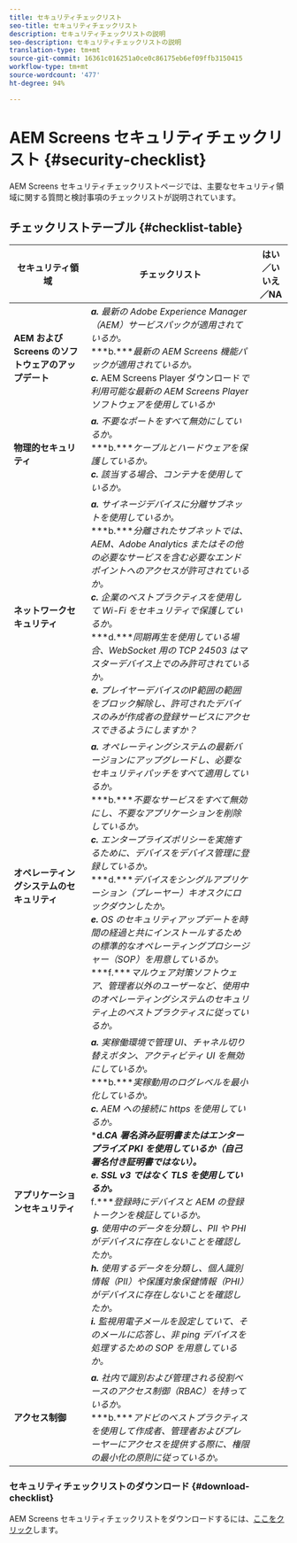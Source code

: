 ```yaml
---
title: セキュリティチェックリスト
seo-title: セキュリティチェックリスト
description: セキュリティチェックリストの説明
seo-description: セキュリティチェックリストの説明
translation-type: tm+mt
source-git-commit: 16361c016251a0ce0c86175eb6ef09ffb3150415
workflow-type: tm+mt
source-wordcount: '477'
ht-degree: 94%

---
```



# AEM Screens セキュリティチェックリスト {#security-checklist}

AEM Screens セキュリティチェックリストページでは、主要なセキュリティ領域に関する質問と検討事項のチェックリストが説明されています。

## チェックリストテーブル {#checklist-table}

| **セキュリティ領域** | **チェックリスト** | **はい／いいえ／NA** |
|---|---|---|
| **AEM および Screens のソフトウェアのアップデート** | ***a.*** *最新の Adobe Experience Manager（AEM）サービスパックが適用されているか。* <br>***b.****最新の AEM Screens 機能パックが適用されているか。*<br>***c.*** AEM Screens Player ダウンロード&#x200B;*で利用可能な最新の AEM Screens Player ソフトウェアを使用しているか[](https://download.macromedia.com/screens/)* |
| **物理的セキュリティ** | ***a.*** *不要なポートをすべて無効にしているか。* <br>***b.****ケーブルとハードウェアを保護しているか。*<br>***c.*** *該当する場合、コンテナを使用しているか。* |
| **ネットワークセキュリティ** | ***a.*** *サイネージデバイスに分離サブネットを使用しているか。* <br>***b.****分離されたサブネットでは、AEM、Adobe Analytics またはその他の必要なサービスを含む必要なエンドポイントへのアクセスが許可されているか。*<br>***c.*** *企業のベストプラクティスを使用して Wi-Fi をセキュリティで保護しているか。* <br>***d.****同期再生を使用している場合、WebSocket 用の TCP 24503 はマスターデバイス上でのみ許可されているか。*<br>***e.*** *プレイヤーデバイスのIP範囲の範囲をブロック解除し、許可されたデバイスのみが作成者の登録サービスにアクセスできるようにしますか？* |
| **オペレーティングシステムのセキュリティ** | ***a.*** *オペレーティングシステムの最新バージョンにアップグレードし、必要なセキュリティパッチをすべて適用しているか。* <br>***b.****不要なサービスをすべて無効にし、不要なアプリケーションを削除しているか。*<br>***c.*** *エンタープライズポリシーを実施するために、デバイスをデバイス管理に登録しているか。* <br>***d.****デバイスをシングルアプリケーション（プレーヤー）キオスクにロックダウンしたか。*<br>***e.*** *OS のセキュリティアップデートを時間の経過と共にインストールするための標準的なオペレーティングプロシージャー（SOP）を用意しているか。*<br>***f.****マルウェア対策ソフトウェア、管理者以外のユーザーなど、使用中のオペレーティングシステムのセキュリティ上のベストプラクティスに従っているか。* |
| **アプリケーションセキュリティ** | ***a.*** *実稼働環境で管理 UI、チャネル切り替えボタン、アクティビティ UI を無効にしているか。* <br>***b.****実稼動用のログレベルを最小化しているか。*<br>***c.*** *AEM への接続に https を使用しているか。* <br>***d.****CA 署名済み証明書またはエンタープライズ PKI を使用しているか（自己署名付き証明書ではない）。*<br>***e.**** SSL v3 ではなく TLS を使用しているか。*<br>*** f.****登録時にデバイスと AEM の登録トークンを検証しているか。*<br> ***g.*** *使用中のデータを分類し、PII や PHI がデバイスに存在しないことを確認したか。*<br> ***h.*** *使用するデータを分類し、個人識別情報（PII）や保護対象保健情報（PHI）がデバイスに存在しないことを確認したか。*<br> ***i.*** *監視用電子メールを設定していて、そのメールに応答し、非 ping デバイスを処理するための SOP を用意しているか。* |
| **アクセス制御** | ***a.*** *社内で識別および管理される役割ベースのアクセス制御（RBAC）を持っているか。* <br>***b.****アドビのベストプラクティスを使用して作成者、管理者およびプレーヤーにアクセスを提供する際に、権限の最小化の原則に従っているか。* |

### セキュリティチェックリストのダウンロード {#download-checklist}

AEM Screens セキュリティチェックリストをダウンロードするには、[ここをクリック](/help/user-guide/assets/AEMScreens-SecurityChecklist.pdf)します。